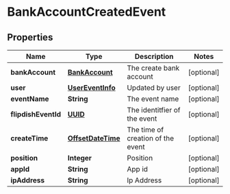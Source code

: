 
# BankAccountCreatedEvent

## Properties
Name | Type | Description | Notes
------------ | ------------- | ------------- | -------------
**bankAccount** | [**BankAccount**](BankAccount.md) | The create bank account |  [optional]
**user** | [**UserEventInfo**](UserEventInfo.md) | Updated by user |  [optional]
**eventName** | **String** | The event name |  [optional]
**flipdishEventId** | [**UUID**](UUID.md) | The identitfier of the event |  [optional]
**createTime** | [**OffsetDateTime**](OffsetDateTime.md) | The time of creation of the event |  [optional]
**position** | **Integer** | Position |  [optional]
**appId** | **String** | App id |  [optional]
**ipAddress** | **String** | Ip Address |  [optional]



